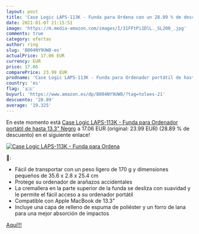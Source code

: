 ```yaml
---
layout: post
title: 'Case Logic LAPS-113K - Funda para Ordena con un 28.89 % de descuento'
date: 2021-01-07 21:15:51
image: 'https://m.media-amazon.com/images/I/31FFtPi1DlL._SL200_.jpg'
comments: true
category: ofertas
author: ring
slug: 'B004NY9UW8-es'
actualPrice: 17.06 EUR
currency: EUR
price: 17.06
comparePrice: 23.99 EUR
prodname: 'Case Logic LAPS-113K - Funda para Ordenador portátil de hasta 13.3"  Negro'
country: 'es'
flag: '🇪🇸'
buyurl: 'https://www.amazon.es/dp/B004NY9UW8/?tag=tolees-21'
descuento: '28.89'
average: '19.325'
---
```


En este momento está [Case Logic LAPS-113K - Funda para Ordenador portátil de hasta 13.3"  Negro](https://www.amazon.es/dp/B004NY9UW8/?tag=tolees-21) a 17.06 EUR (original: 23.99 EUR) (28.89 %  de descuento) en el siguiente enlace!

[![Case Logic LAPS-113K - Funda para Ordena](https://m.media-amazon.com/images/I/31FFtPi1DlL._SL200_.jpg)](https://www.amazon.es/dp/B004NY9UW8/?tag=tolees-21)

🔎:

- Fácil de transportar con un peso ligero de 170 g y dimensiones pequeños de 35.6 x 2.8 x 25.4 cm
- Protege su ordenador de arañazos accidentales
- La cremallera en la parte superior de la funda se desliza con suavidad y le permite el fácil acceso a su ordenador portátil
- Compatible con Apple MacBook de 13.3"
- Incluye una capa de relleno de espuma de poliéster y un forro de lana para una mejor absorción de impactos

[Aquí!!!](https://www.amazon.es/dp/B004NY9UW8/?tag=tolees-21)
